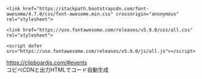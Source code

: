 ```
<link href="https://stackpath.bootstrapcdn.com/font-awesome/4.7.0/css/font-awesome.min.css" crossorigin="anonymous" rel="stylesheet">
```

```
<link href="https://use.fontawesome.com/releases/v5.9.0/css/all.css" rel="stylesheet">
```

```
<script defer src="https://use.fontawesome.com/releases/v5.9.0/js/all.js"></script>
```


https://clipboardjs.com/#events  
コピペCDNと出力HTMLでコード自動生成
